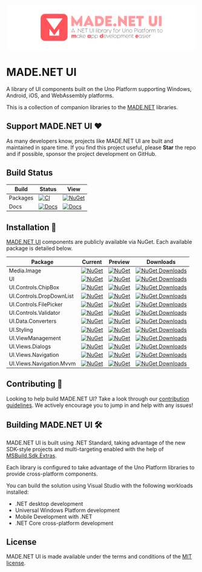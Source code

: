 <img src="assets/ProjectBanner.png" alt="MADE project banner" />

# MADE.NET UI

A library of UI components built on the Uno Platform supporting Windows, Android, iOS, and WebAssembly platforms.

This is a collection of companion libraries to the [MADE.NET](https://github.com/MADE-Apps/MADE.NET) libraries.

## Support MADE.NET UI ♥

As many developers know, projects like MADE.NET UI are built and maintained in spare time. If you find this project useful, please **Star** the repo and if possible, sponsor the project development on GitHub.

## Build Status

| Build | Status | View |
| ------ | ------ | ------ |
| Packages | [![CI](https://github.com/MADE-Apps/MADE.NET-UI/actions/workflows/ci.yml/badge.svg)](https://github.com/MADE-Apps/MADE.NET-UI/actions/workflows/ci.yml) | [![NuGet](https://img.shields.io/nuget/v/MADE.UI)](https://www.nuget.org/packages?q=Tags%3A%22MADE%22+UI) |
| Docs | [![Docs](https://github.com/MADE-Apps/MADE.NET-UI/actions/workflows/docs.yml/badge.svg)](https://github.com/MADE-Apps/MADE.NET-UI/actions/workflows/docs.yml) | [![Docs](https://img.shields.io/badge/Docs-GitHub%20Pages-blue?logo=readthedocs)](https://made-apps.github.io/MADE.NET-UI/) |

## Installation 💾

[MADE.NET UI](https://www.nuget.org/profiles/made-apps) components are publicly available via NuGet. Each available package is detailed below.

| Package | Current | Preview | Downloads |
| ------ | ------ | ------ | ------ |
| Media.Image | [![NuGet](https://img.shields.io/nuget/v/MADE.Media.Image)](https://www.nuget.org/packages/MADE.Media.Image/) | [![NuGet](https://img.shields.io/nuget/vpre/MADE.Media.Image)](https://www.nuget.org/packages/MADE.Media.Image/) | [![NuGet Downloads](https://img.shields.io/nuget/dt/MADE.Media.Image.svg)](https://www.nuget.org/packages/MADE.Media.Image) |
| UI | [![NuGet](https://img.shields.io/nuget/v/MADE.UI)](https://www.nuget.org/packages/MADE.UI/) | [![NuGet](https://img.shields.io/nuget/vpre/MADE.UI)](https://www.nuget.org/packages/MADE.UI/) | [![NuGet Downloads](https://img.shields.io/nuget/dt/MADE.UI.svg)](https://www.nuget.org/packages/MADE.UI) |
| UI.Controls.ChipBox | [![NuGet](https://img.shields.io/nuget/v/MADE.UI.Controls.ChipBox)](https://www.nuget.org/packages/MADE.UI.Controls.ChipBox/) | [![NuGet](https://img.shields.io/nuget/vpre/MADE.UI.Controls.ChipBox)](https://www.nuget.org/packages/MADE.UI.Controls.ChipBox/) | [![NuGet Downloads](https://img.shields.io/nuget/dt/MADE.UI.Controls.ChipBox.svg)](https://www.nuget.org/packages/MADE.UI.Controls.ChipBox) |
| UI.Controls.DropDownList | [![NuGet](https://img.shields.io/nuget/v/MADE.UI.Controls.DropDownList)](https://www.nuget.org/packages/MADE.UI.Controls.DropDownList/) | [![NuGet](https://img.shields.io/nuget/vpre/MADE.UI.Controls.DropDownList)](https://www.nuget.org/packages/MADE.UI.Controls.DropDownList/) | [![NuGet Downloads](https://img.shields.io/nuget/dt/MADE.UI.Controls.DropDownList.svg)](https://www.nuget.org/packages/MADE.UI.Controls.DropDownList) |
| UI.Controls.FilePicker | [![NuGet](https://img.shields.io/nuget/v/MADE.UI.Controls.FilePicker)](https://www.nuget.org/packages/MADE.UI.Controls.FilePicker/) | [![NuGet](https://img.shields.io/nuget/vpre/MADE.UI.Controls.FilePicker)](https://www.nuget.org/packages/MADE.UI.Controls.FilePicker/) | [![NuGet Downloads](https://img.shields.io/nuget/dt/MADE.UI.Controls.FilePicker.svg)](https://www.nuget.org/packages/MADE.UI.Controls.FilePicker) |
| UI.Controls.Validator | [![NuGet](https://img.shields.io/nuget/v/MADE.UI.Controls.Validator)](https://www.nuget.org/packages/MADE.UI.Controls.Validator/) | [![NuGet](https://img.shields.io/nuget/vpre/MADE.UI.Controls.Validator)](https://www.nuget.org/packages/MADE.UI.Controls.Validator/) | [![NuGet Downloads](https://img.shields.io/nuget/dt/MADE.UI.Controls.Validator.svg)](https://www.nuget.org/packages/MADE.UI.Controls.Validator) |
| UI.Data.Converters | [![NuGet](https://img.shields.io/nuget/v/MADE.UI.Data.Converters)](https://www.nuget.org/packages/MADE.UI.Data.Converters/) | [![NuGet](https://img.shields.io/nuget/vpre/MADE.UI.Data.Converters)](https://www.nuget.org/packages/MADE.UI.Data.Converters/) | [![NuGet Downloads](https://img.shields.io/nuget/dt/MADE.UI.Data.Converters.svg)](https://www.nuget.org/packages/MADE.UI.Data.Converters) |
| UI.Styling | [![NuGet](https://img.shields.io/nuget/v/MADE.UI.Styling)](https://www.nuget.org/packages/MADE.UI.Styling/) | [![NuGet](https://img.shields.io/nuget/vpre/MADE.UI.Styling)](https://www.nuget.org/packages/MADE.UI.Styling/) | [![NuGet Downloads](https://img.shields.io/nuget/dt/MADE.UI.Styling.svg)](https://www.nuget.org/packages/MADE.UI.Styling) |
| UI.ViewManagement | [![NuGet](https://img.shields.io/nuget/v/MADE.UI.ViewManagement)](https://www.nuget.org/packages/MADE.UI.ViewManagement/) | [![NuGet](https://img.shields.io/nuget/vpre/MADE.UI.ViewManagement)](https://www.nuget.org/packages/MADE.UI.ViewManagement/) | [![NuGet Downloads](https://img.shields.io/nuget/dt/MADE.UI.ViewManagement.svg)](https://www.nuget.org/packages/MADE.UI.ViewManagement) |
| UI.Views.Dialogs | [![NuGet](https://img.shields.io/nuget/v/MADE.UI.Views.Dialogs)](https://www.nuget.org/packages/MADE.UI.Views.Dialogs/) | [![NuGet](https://img.shields.io/nuget/vpre/MADE.UI.Views.Dialogs)](https://www.nuget.org/packages/MADE.UI.Views.Dialogs/) | [![NuGet Downloads](https://img.shields.io/nuget/dt/MADE.UI.Views.Dialogs.svg)](https://www.nuget.org/packages/MADE.UI.Views.Dialogs) |
| UI.Views.Navigation | [![NuGet](https://img.shields.io/nuget/v/MADE.UI.Views.Navigation)](https://www.nuget.org/packages/MADE.UI.Views.Navigation/) | [![NuGet](https://img.shields.io/nuget/vpre/MADE.UI.Views.Navigation)](https://www.nuget.org/packages/MADE.UI.Views.Navigation/) | [![NuGet Downloads](https://img.shields.io/nuget/dt/MADE.UI.Views.Navigation.svg)](https://www.nuget.org/packages/MADE.UI.Views.Navigation) |
| UI.Views.Navigation.Mvvm | [![NuGet](https://img.shields.io/nuget/v/MADE.UI.Views.Navigation.Mvvm)](https://www.nuget.org/packages/MADE.UI.Views.Navigation.Mvvm/) | [![NuGet](https://img.shields.io/nuget/vpre/MADE.UI.Views.Navigation.Mvvm)](https://www.nuget.org/packages/MADE.UI.Views.Navigation.Mvvm/) | [![NuGet Downloads](https://img.shields.io/nuget/dt/MADE.UI.Views.Navigation.Mvvm.svg)](https://www.nuget.org/packages/MADE.UI.Views.Navigation.Mvvm) |

## Contributing 🚀

Looking to help build MADE.NET UI? Take a look through our [contribution guidelines](CONTRIBUTING.md). We actively encourage you to jump in and help with any issues!

## Building MADE.NET UI 🛠

MADE.NET UI is built using .NET Standard, taking advantage of the new SDK-style projects and multi-targeting enabled with the help of [MSBuild.Sdk.Extras](https://github.com/novotnyllc/MSBuildSdkExtras).

Each library is configured to take advantage of the Uno Platform libraries to provide cross-platform components.

You can build the solution using Visual Studio with the following workloads installed:

- .NET desktop development
- Universal Windows Platform development
- Mobile Development with .NET
- .NET Core cross-platform development

## License

MADE.NET UI is made available under the terms and conditions of the [MIT license](LICENSE).
